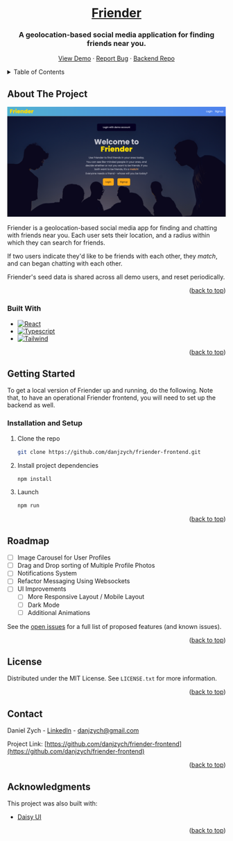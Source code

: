 <a name="readme-top"></a>
<br />

<div align="center">
  <a href="https://github.com/danjzych/friender-frontend">
    <h1>Friender</h1>
  </a>

  <h3 align="center">A geolocation-based social media application for finding friends near you.</h3>

  <p align="center">
    <a href="http://friender.danielzych.com/">View Demo</a>
    ·
    <a href="https://github.com/danjzych/friender-frontend/issues">Report Bug</a>
    ·
    <a href="https://github.com/danjzych/friender-backend">Backend Repo</a>
  </p>
</div>

<!-- TABLE OF CONTENTS -->
<details>
  <summary>Table of Contents</summary>
  <ol>
    <li>
      <a href="#about-the-project">About The Project</a>
      <ul>
        <li><a href="#built-with">Built With</a></li>
      </ul>
    </li>
    <li>
      <a href="#getting-started">Getting Started</a>
      <ul>
        <li><a href="#prerequisites">Installation and Setup</a></li>
      </ul>
    </li>
    <li><a href="#roadmap">Roadmap</a></li>
    <li><a href="#license">License</a></li>
    <li><a href="#contact">Contact</a></li>
    <li><a href="#acknowledgments">Acknowledgments</a></li>
  </ol>
</details>

<!-- ABOUT THE PROJECT -->

## About The Project

[![Product Name Screen Shot][product-screenshot]](https://example.com)

Friender is a geolocation-based social media app for finding and chatting with friends near you. Each user sets their location, and a radius within which they can search for friends.

If two users indicate they'd like to be friends with each other, they _match_, and can began chatting with each other.

Friender's seed data is shared across all demo users, and reset periodically.

<p align="right">(<a href="#readme-top">back to top</a>)</p>

### Built With

- [![React][React.js]][React-url]
- [![Typescript][Typescript-lang]][Typescript-url]
- [![Tailwind][Tailwind-css]][Tailwind-url]

<p align="right">(<a href="#readme-top">back to top</a>)</p>

<!-- GETTING STARTED -->

## Getting Started

To get a local version of Friender up and running, do the following. Note that, to have an operational Friender frontend, you will need to set up the backend as well.

### Installation and Setup

1. Clone the repo
   ```sh
   git clone https://github.com/danjzych/friender-frontend.git
   ```
2. Install project dependencies

   ```sh
   npm install
   ```

3. Launch

   ```sh
   npm run
   ```

   <p align="right">(<a href="#readme-top">back to top</a>)</p>

<!-- ROADMAP -->

## Roadmap

- [ ] Image Carousel for User Profiles
- [ ] Drag and Drop sorting of Multiple Profile Photos
- [ ] Notifications System
- [ ] Refactor Messaging Using Websockets
- [ ] UI Improvements
  - [ ] More Responsive Layout / Mobile Layout
  - [ ] Dark Mode
  - [ ] Additional Animations

See the [open issues](https://github.com/danjzych/friender-frontend/issues) for a full list of proposed features (and known issues).

<p align="right">(<a href="#readme-top">back to top</a>)</p>

<!-- LICENSE -->

## License

Distributed under the MIT License. See `LICENSE.txt` for more information.

<p align="right">(<a href="#readme-top">back to top</a>)</p>

<!-- CONTACT -->

## Contact

Daniel Zych - [LinkedIn](https://www.linkedin.com/in/danielzych/) - danjzych@gmail.com

Project Link: [https://github.com/danjzych/friender-frontend](https://github.com/danjzych/friender-frontend)

<p align="right">(<a href="#readme-top">back to top</a>)</p>

<!-- ACKNOWLEDGMENTS -->

## Acknowledgments

This project was also built with:

- [Daisy UI](https://daisyui.com/)

<p align="right">(<a href="#readme-top">back to top</a>)</p>

<!-- MARKDOWN LINKS & IMAGES -->

[product-screenshot]: public/friender-homepage-screeetshot.png
[React.js]: https://img.shields.io/badge/React-20232A?style=for-the-badge&logo=react&logoColor=61DAFB
[React-url]: https://reactjs.org/
[Typescript-lang]: https://img.shields.io/badge/TypeScript-007ACC?style=for-the-badge&logo=typescript&logoColor=white
[Typescript-url]: https://www.typescriptlang.org/
[Tailwind-css]: https://img.shields.io/badge/Tailwind_CSS-38B2AC?style=for-the-badge&logo=tailwind-css&logoColor=white
[Tailwind-url]: https://tailwindcss.com/
